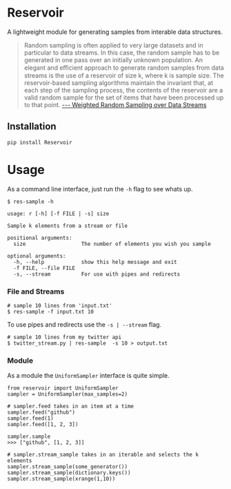 # Reservoir

A lightweight module for generating samples from interable data structures.

>Random sampling is often applied to very large datasets
and in particular to data streams. In this case, the random sample has to be
generated in one pass over an initially unknown population. An elegant and
eﬃcient approach to generate random samples from data streams is the use
of a reservoir of size k, where k is sample size. The reservoir-based sampling
algorithms maintain the invariant that, at each step of the sampling process,
the contents of the reservoir are a valid random sample for the set of items
that have been processed up to that point. [--- Weighted Random Sampling over Data Streams](http://arxiv.org/pdf/1012.0256.pdf)

## Installation

    pip install Reservoir

# Usage

As a command line interface, just run the `-h` flag to see whats up.

    $ res-sample -h

    usage: r [-h] [-f FILE | -s] size

    Sample k elements from a stream or file

    positional arguments:
      size                  The number of elements you wish you sample

    optional arguments:
      -h, --help            show this help message and exit
      -f FILE, --file FILE
      -s, --stream          For use with pipes and redirects

###  File and Streams

    # sample 10 lines from 'input.txt'
    $ res-sample -f input.txt 10

To use pipes and redirects use the `-s | --stream` flag.

    # sample 10 lines from my twitter api
    $ twitter_stream.py | res-sample  -s 10 > output.txt

### Module

As a module the `UniformSampler` interface is quite simple.

    from reservoir import UniformSampler
    sampler = UniformSampler(max_samples=2)

    # sampler.feed takes in an item at a time
    sampler.feed("github")
    sampler.feed(1)
    sampler.feed([1, 2, 3]) 

    sampler.sample
    >>> ["github", [1, 2, 3]]

    # sampler.stream_sample takes in an iterable and selects the k elements
    sampler.stream_sample(some_generator())
    sampler.stream_sample(dictionary.keys())
    sampler.stream_sample(xrange(1,10))
